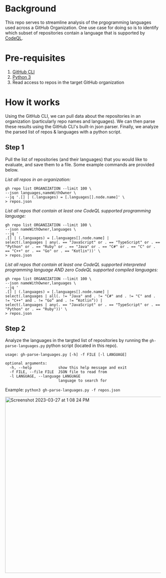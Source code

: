 # Background
This repo serves to streamline analysis of the prgogramming languages used across a GitHub Organization. One use case for doing so is to identify which subset of repositories contain a language that is supported by [CodeQL](https://codeql.github.com/docs/).

# Pre-requisites
1. [GitHub CLI](https://cli.github.com/)
2. [Python 3](https://www.python.org/downloads/)
3. Read access to repos in the target GitHub organization

# How it works
Using the GitHub CLI, we can pull data about the repositories in an organization (particularly repo names and languages). We can then parse these results using the GitHub CLI's built-in json parser. Finally, we analyze the parsed list of repos & languages with a python script.

## Step 1
Pull the list of repositories (and their languages) that you would like to evaluate, and save them to a file. Some example commands are provided below.

_List all repos in an organization:_

```
gh repo list ORGANIZATION --limit 100 \
--json languages,nameWithOwner \
--jq '.[] | (.languages) = [.languages[].node.name]' \
> repos.json
```

_List all repos that contain at least one CodeQL supported programming language:_

```
gh repo list ORGANIZATION --limit 100 \
--json nameWithOwner,languages \
--jq '
.[] | (.languages) = [.languages[].node.name] | 
select(.languages | any(. == "JavaScript" or . == "TypeScript" or . == "Python" or . == "Ruby" or . == "Java" or . == "C#" or . == "C" or . == "C++" or . == "Go" or . == "Kotlin"))' \
> repos.json
```

_List all repos that contain at least one CodeQL supported _interpreted_ programming language AND zero CodeQL supported _compiled_ languages:_

```
gh repo list ORGANIZATION --limit 100 \
--json nameWithOwner,languages \
--jq '
.[] | (.languages) = [.languages[].node.name] |                      
select(.languages | all(. != "Java" and . != "C#" and . != "C" and . != "C++" and . != "Go” and . != “Kotlin”)) |
select(.languages | any(. == "JavaScript" or . == "TypeScript" or . == "Python" or . == "Ruby"))' \
> repos.json
```

## Step 2
Analyze the languages in the targted list of repositories by running the `gh-parse-languages.py` python script (located in this repo).

```
usage: gh-parse-languages.py [-h] -f FILE [-l LANGUAGE]

optional arguments:
  -h, --help            show this help message and exit
  -f FILE, --file FILE  JSON file to read from
  -l LANGUAGE, --language LANGUAGE
                        language to search for
```

Example: `python3 gh-parse-languages.py -f repos.json`

<img width="570" alt="Screenshot 2023-03-27 at 1 08 24 PM" src="https://user-images.githubusercontent.com/110078080/228015102-af19fa02-2139-41ab-8a07-bd6b47140bda.png">
